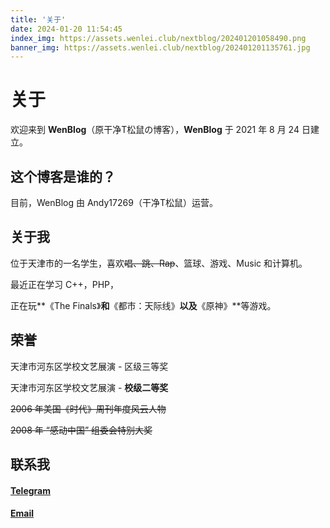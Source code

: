 ```yaml
---
title: '关于'
date: 2024-01-20 11:54:45
index_img: https://assets.wenlei.club/nextblog/202401201058490.png
banner_img: https://assets.wenlei.club/nextblog/202401201135761.jpg
---
```

# 关于

欢迎来到 **WenBlog**（原干净T松鼠の博客），**WenBlog** 于 2021 年 8 月 24 日建立。


## 这个博客是谁的？

目前，WenBlog 由 Andy17269（干净T松鼠）运营。


## 关于我

位于天津市的一名学生，喜欢<s>唱、跳、Rap</s>、篮球、游戏、Music 和计算机。

最近正在学习 C++，PHP，

正在玩**《The Finals》**和**《都市：天际线》**以及**《原神》**等游戏。

## 荣誉

天津市河东区学校文艺展演 - 区级三等奖

天津市河东区学校文艺展演 - **校级二等奖**

<s>2006 年美国《时代》周刊年度风云人物

2008 年 “感动中国” 组委会特别大奖</s>

## 联系我


[<h4>Telegram</h4>](https://t.me/andy17269)
[<h4>Email</h4>]()